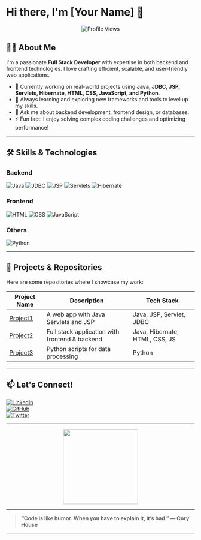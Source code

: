 # Hi there, I'm [Your Name] 👋

<p align="center">
  <img src="https://komarev.com/ghpvc/?username=your-github-username&style=flat-square&color=blue" alt="Profile Views" />
</p>

## 👨‍💻 About Me

I'm a passionate **Full Stack Developer** with expertise in both backend and frontend technologies. I love crafting efficient, scalable, and user-friendly web applications.

- 🔭 Currently working on real-world projects using **Java, JDBC, JSP, Servlets, Hibernate, HTML, CSS, JavaScript, and Python**.
- 🌱 Always learning and exploring new frameworks and tools to level up my skills.
- 💬 Ask me about backend development, frontend design, or databases.
- ⚡ Fun fact: I enjoy solving complex coding challenges and optimizing performance!

---

## 🛠️ Skills & Technologies

### Backend  
<img src="https://img.shields.io/badge/Java-ED8B00?style=for-the-badge&logo=java&logoColor=white" alt="Java" /> 
<img src="https://img.shields.io/badge/JDBC-02569B?style=for-the-badge&logo=java&logoColor=white" alt="JDBC" />  
<img src="https://img.shields.io/badge/JSP-5E83BA?style=for-the-badge&logo=java&logoColor=white" alt="JSP" />  
<img src="https://img.shields.io/badge/Servlets-000000?style=for-the-badge&logo=java&logoColor=white" alt="Servlets" />  
<img src="https://img.shields.io/badge/Hibernate-59666C?style=for-the-badge&logo=hibernate&logoColor=white" alt="Hibernate" />  

### Frontend  
<img src="https://img.shields.io/badge/HTML5-E34F26?style=for-the-badge&logo=html5&logoColor=white" alt="HTML" />  
<img src="https://img.shields.io/badge/CSS3-1572B6?style=for-the-badge&logo=css3&logoColor=white" alt="CSS" />  
<img src="https://img.shields.io/badge/JavaScript-F7DF1E?style=for-the-badge&logo=javascript&logoColor=black" alt="JavaScript" />  

### Others  
<img src="https://img.shields.io/badge/Python-3776AB?style=for-the-badge&logo=python&logoColor=white" alt="Python" />  

---

## 📂 Projects & Repositories

Here are some repositories where I showcase my work:

| Project Name | Description | Tech Stack |
|--------------|-------------|------------|
| [Project1](https://github.com/your-github-username/project1) | A web app with Java Servlets and JSP | Java, JSP, Servlet, JDBC |
| [Project2](https://github.com/your-github-username/project2) | Full stack application with frontend & backend | Java, Hibernate, HTML, CSS, JS |
| [Project3](https://github.com/your-github-username/project3) | Python scripts for data processing | Python |

---

## 📫 Let's Connect!

[![LinkedIn](https://img.shields.io/badge/LinkedIn-0A66C2?style=for-the-badge&logo=linkedin&logoColor=white)](https://linkedin.com/in/your-linkedin)  
[![GitHub](https://img.shields.io/badge/GitHub-181717?style=for-the-badge&logo=github&logoColor=white)](https://github.com/your-github-username)  
[![Twitter](https://img.shields.io/badge/Twitter-1DA1F2?style=for-the-badge&logo=twitter&logoColor=white)](https://twitter.com/your-twitter)

---

<p align="center">
  <img src="https://media.giphy.com/media/hvRJCLFzcasrR4ia7z/giphy.gif" width="200" />
</p>

---

> **“Code is like humor. When you have to explain it, it’s bad.” — Cory House**

---

<!--
Note:
- Replace `your-github-username`, `your-linkedin`, `your-twitter`, `Your Name`, and project links with your actual info.
- You can add more projects or customize sections.
-->
